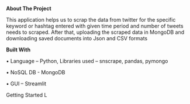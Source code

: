 **About The Project**

This application helps us to scrap the data from twitter for the specific keyword or hashtag entered with given time period and number of tweets needs to scraped. After that, uploading the scraped data in MongoDB and downloading saved documents into Json and CSV formats

**Built With**

•	Language – Python, Libraries used – snscrape, pandas, pymongo

•	NoSQL DB - MongoDB

•	GUI – Streamlit

Getting Started
L






